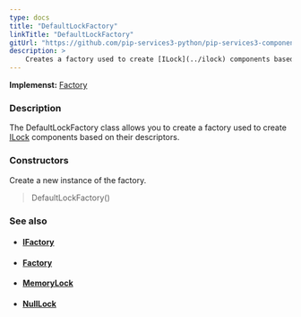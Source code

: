```yaml
---
type: docs
title: "DefaultLockFactory"
linkTitle: "DefaultLockFactory"
gitUrl: "https://github.com/pip-services3-python/pip-services3-components-python"
description: >
    Creates a factory used to create [ILock](../ilock) components based on their descriptors.
---
```


**Implemenst:** [Factory](../../build/factory)

### Description

The DefaultLockFactory class allows you to create a factory used to create [ILock](../ilock) components based on their descriptors.

### Constructors
Create a new instance of the factory.

> DefaultLockFactory()


### See also
- #### [IFactory](../../build/ifactory)
- #### [Factory](../../build/factory)
- #### [MemoryLock](../memory_lock)
- #### [NullLock](../null_lock)
